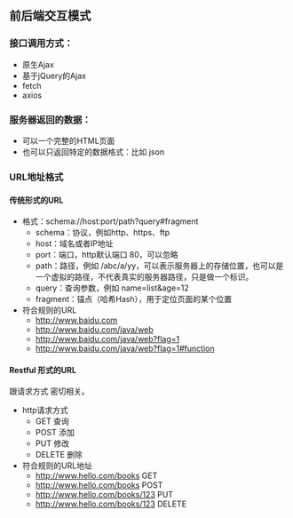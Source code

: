 ## 前后端交互模式

### 接口调用方式：

- 原生Ajax
- 基于jQuery的Ajax
- fetch
- axios

### 服务器返回的数据：

- 可以一个完整的HTML页面
- 也可以只返回特定的数据格式：比如 json

### URL地址格式

#### 传统形式的URL

- 格式：schema://host:port/path?query#fragment
  - schema：协议，例如http、https、ftp
  - host：域名或者IP地址
  - port：端口，http默认端口 80，可以忽略
  - path：路径，例如 /abc/a/yy，可以表示服务器上的存储位置，也可以是一个虚拟的路径，不代表真实的服务器路径，只是做一个标识。
  - query：查询参数，例如 name=list&age=12
  - fragment：锚点（哈希Hash），用于定位页面的某个位置
- 符合规则的URL
  - http://www.baidu.com
  - http://www.baidu.com/java/web
  - http://www.baidu.com/java/web?flag=1
  - http://www.baidu.com/java/web?flag=1#function

#### Restful 形式的URL

跟请求方式 密切相关。

- http请求方式
  - GET 查询
  - POST 添加
  - PUT 修改
  - DELETE 删除
- 符合规则的URL地址
  - http://www.hello.com/books  GET
  - http://www.hello.com/books  POST
  - http://www.hello.com/books/123 PUT
  - http://www.hello.com/books/123 DELETE